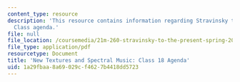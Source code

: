 ```yaml
---
content_type: resource
description: 'This resource contains information regarding Stravinsky to the present:
  Class agenda.'
file: null
file_location: /coursemedia/21m-260-stravinsky-to-the-present-spring-2016/1a29fbaa8a69029cf4627b4418dd5723_MIT21M_260S16_class18.pdf
file_type: application/pdf
resourcetype: Document
title: 'New Textures and Spectral Music: Class 18 Agenda'
uid: 1a29fbaa-8a69-029c-f462-7b4418dd5723
---
```

